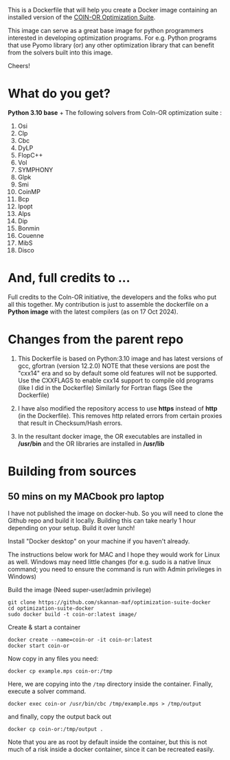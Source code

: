 This is a Dockerfile that will help you create a Docker image containing an installed version of the [COIN-OR
Optimization Suite](https://github.com/coin-or/COIN-OR-OptimizationSuite).

This image can serve as a great base image for python programmers interested in developing optimization programs.
For e.g. Python programs that use Pyomo library (or) any other optimization library that can benefit from the solvers built into this image.

Cheers!

# What do you get?

**Python 3.10 base** + The following solvers from CoIn-OR optimization suite :
1. Osi
2. Clp
3. Cbc
4. DyLP
5. FlopC++
6. Vol
7. SYMPHONY
8. Glpk
9. Smi
10. CoinMP
11. Bcp
12. Ipopt
13. Alps
14. Dip
15. Bonmin
16. Couenne
17. MibS
18. Disco

# And, full credits to ...
Full credits to the CoIn-OR initiative, the developers and the folks who put all this together.
My contribution is just to assemble the dockerfile on a **Python image** with the latest compilers (as on 17 Oct 2024).

# Changes from the parent repo

1. This Dockerfile is based on Python:3.10 image and has latest versions of gcc, gfortran (version 12.2.0)
   NOTE that these versions are post the "cxx14" era and so by default some old features will not be supported.
   Use the CXXFLAGS to enable cxx14 support to compile old programs (like I did in the Dockerfile)
   Similarly for Fortran flags (See the Dockerfile)

2. I have also modified the repository access to use **https** instead of **http** (in the Dockerfile).
   This removes http related errors from certain proxies that result in Checksum/Hash errors.

3. In the resultant docker image, the OR executables are installed in **/usr/bin** 
   and the OR libraries are installed in **/usr/lib**

# Building from sources
## 50 mins on my MACbook pro laptop

I have not published the image on docker-hub. So you will need to clone the Github repo and build it locally.
Building this can take nearly 1 hour depending on your setup. Build it over lunch!

Install "Docker desktop" on your machine if you haven't already.

The instructions below work for MAC and I hope they would work for Linux as well.
Windows may need little changes (for e.g. sudo is a native linux command; you need to ensure the command is run with Admin privileges in Windows)

Build the image (Need super-user/admin privilege)
```
git clone https://github.com/skannan-maf/optimization-suite-docker
cd optimization-suite-docker
sudo docker build -t coin-or:latest image/
```

Create & start a container
```
docker create --name=coin-or -it coin-or:latest
docker start coin-or
```

Now copy in any files you need:

```
docker cp example.mps coin-or:/tmp
```

Here, we are copying into the `/tmp` directory inside the container. Finally,
execute a solver command.

```
docker exec coin-or /usr/bin/cbc /tmp/example.mps > /tmp/output
```

and finally, copy the output back out

```
docker cp coin-or:/tmp/output .
```

Note that you are as root by default inside the container, but this is not
much of a risk inside a docker container, since it can be recreated easily.

